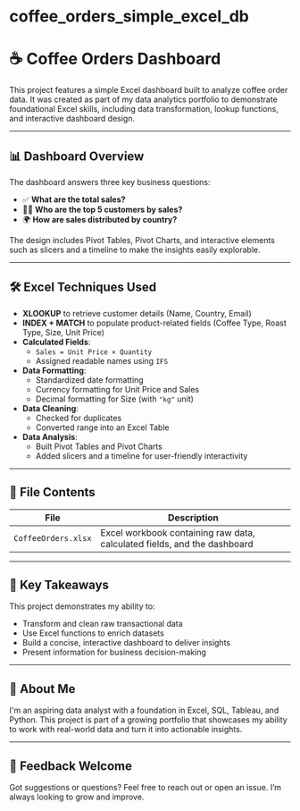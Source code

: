 # coffee_orders_simple_excel_db

# ☕ Coffee Orders Dashboard

This project features a simple Excel dashboard built to analyze coffee order data. It was created as part of my data analytics portfolio to demonstrate foundational Excel skills, including data transformation, lookup functions, and interactive dashboard design.

---

## 📊 Dashboard Overview

The dashboard answers three key business questions:

- ✅ **What are the total sales?**
- 🧍‍♂️ **Who are the top 5 customers by sales?**
- 🌍 **How are sales distributed by country?**

The design includes Pivot Tables, Pivot Charts, and interactive elements such as slicers and a timeline to make the insights easily explorable.

---

## 🛠 Excel Techniques Used

- **XLOOKUP** to retrieve customer details (Name, Country, Email)
- **INDEX + MATCH** to populate product-related fields (Coffee Type, Roast Type, Size, Unit Price)
- **Calculated Fields**:
  - `Sales = Unit Price × Quantity`
  - Assigned readable names using `IFS`
- **Data Formatting**:
  - Standardized date formatting
  - Currency formatting for Unit Price and Sales
  - Decimal formatting for Size (with `"kg"` unit)
- **Data Cleaning**:
  - Checked for duplicates
  - Converted range into an Excel Table
- **Data Analysis**:
  - Built Pivot Tables and Pivot Charts
  - Added slicers and a timeline for user-friendly interactivity

---

## 📁 File Contents

| File | Description |
|------|-------------|
| `CoffeeOrders.xlsx` | Excel workbook containing raw data, calculated fields, and the dashboard |

---

## 🧠 Key Takeaways

This project demonstrates my ability to:

- Transform and clean raw transactional data
- Use Excel functions to enrich datasets
- Build a concise, interactive dashboard to deliver insights
- Present information for business decision-making

---

## 👤 About Me

I'm an aspiring data analyst with a foundation in Excel, SQL, Tableau, and Python. This project is part of a growing portfolio that showcases my ability to work with real-world data and turn it into actionable insights.


---

## 💬 Feedback Welcome

Got suggestions or questions? Feel free to reach out or open an issue. I’m always looking to grow and improve.


